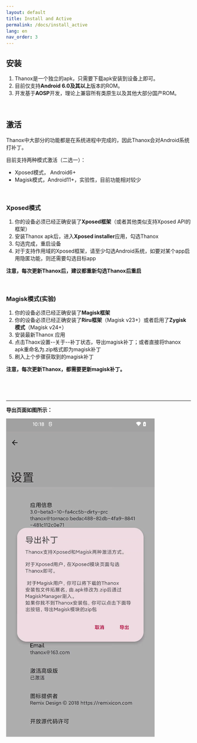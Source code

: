 ```yaml
---
layout: default
title: Install and Active
permalink: /docs/install_active
lang: en
nav_order: 3
---
```




## 安装

1. Thanox是一个独立的apk，只需要下载apk安装到设备上即可。
2. 目前仅支持**Android 6.0及其以上**版本的ROM。
3. 开发基于**AOSP**开发，理论上兼容所有类原生以及其他大部分国产ROM。

&nbsp;

## 激活

Thanox中大部分的功能都是在系统进程中完成的，因此Thanox会对Android系统打补丁。

目前支持两种模式激活（二选一）：

* Xposed模式， Android6+
* Magisk模式，Android11+，实验性，目前功能相对较少

&nbsp;

### Xposed模式

1. 你的设备必须已经正确安装了**Xposed框架**（或者其他类似支持Xposed API的框架）
2. 安装Thanox apk后，进入**Xposed installer**应用，勾选Thanox
3. 勾选完成，重启设备
4. 对于支持作用域的Xposed框架，请至少勾选Android系统，如要对某个app启用隐匿功能，则还需要勾选目标app

**注意，每次更新Thanox后，建议都重新勾选Thanox后重启**

&nbsp;

### Magisk模式(实验)

1. 你的设备必须已经正确安装了**Magisk框架**
2. 你的设备必须已经正确安装了**Riru框架**（Magisk v23+）或者启用了**Zygisk模式**（Magisk v24+）
3. 安装最新Thanox 应用
4. 点击Thaox设置--关于--补丁状态，导出magisk补丁；或者直接将thanox apk重命名为.zip格式即为magisk补丁
5. 刷入上个步骤获取到的magisk补丁

**注意，每次更新Thanox，都需要更新magisk补丁。**

&nbsp;

&nbsp;

----------------

**导出页面如图所示：**

![export-patch](/assets/images/export-patch.png)
